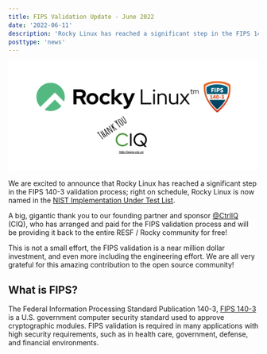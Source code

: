 ```yaml
---
title: FIPS Validation Update - June 2022
date: '2022-06-11'
description: 'Rocky Linux has reached a significant step in the FIPS 140-3 validation process'
posttype: 'news'
---
```


![Rocky Linux FIPS Validation](../images/featured-fips-ciq.png)

We are excited to announce that Rocky Linux has reached a significant step in the FIPS 140-3 validation process; right on schedule, Rocky Linux is now named in the [NIST Implementation Under Test List](https://csrc.nist.gov/Projects/Cryptographic-Module-Validation-Program/Modules-In-Process/IUT-List).

A big, gigantic thank you to our founding partner and sponsor [@CtrlIQ](https://ciq.co/rocky-linux) (CIQ), who has arranged and paid for the FIPS validation process and will be providing it back to the entire RESF / Rocky community for free!

This is not a small effort, the FIPS validation is a near million dollar investment, and even more including the engineering effort. We are all very grateful for this amazing contribution to the open source community!

## What is FIPS?

The Federal Information Processing Standard Publication 140-3, [FIPS 140-3](https://nvlpubs.nist.gov/nistpubs/FIPS/NIST.FIPS.140-3.pdf) is a U.S. government computer security standard used to approve cryptographic modules. FIPS validation is required in many applications with high security requirements, such as in health care, government, defense, and financial environments.